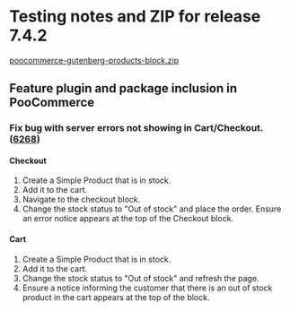 # Testing notes and ZIP for release 7.4.2

[poocommerce-gutenberg-products-block.zip](https://github.com/poocommerce/poocommerce-gutenberg-products-block/files/8496130/poocommerce-gutenberg-products-block.zip)

## Feature plugin and package inclusion in PooCommerce

### Fix bug with server errors not showing in Cart/Checkout. ([6268](https://github.com/poocommerce/poocommerce-gutenberg-products-block/pull/6268))

#### Checkout

1. Create a Simple Product that is in stock.
2. Add it to the cart.
3. Navigate to the checkout block.
4. Change the stock status to "Out of stock" and place the order. Ensure an error notice appears at the top of the Checkout block.

#### Cart

1. Create a Simple Product that is in stock.
2. Add it to the cart.
3. Change the stock status to "Out of stock" and refresh the page.
4. Ensure a notice informing the customer that there is an out of stock product in the cart appears at the top of the block.
